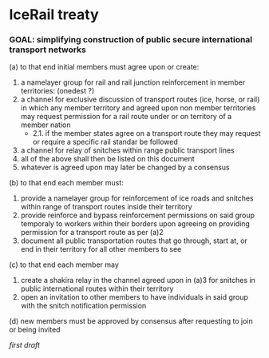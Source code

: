# IceRail treaty

### GOAL: simplifying construction of public secure international transport networks

(a) to that end initial members must agree upon or create:
1. a namelayer group for rail and rail junction reinforcement in member territories: (onedest ?)
2. a channel for exclusive discussion of transport routes (ice, horse, or rail) in which any member territory and agreed upon non member territories may request permission for a rail route under or on territory of a member nation
   * 2.1. if the member states agree on a transport route they may request or require a specific rail standar be followed
3. a channel for relay of snitches within range public transport lines
4. all of the above shall then be listed on this document
5. whatever is agreed upon may later be changed by a consensus


(b) to that end each member must: 
1. provide a namelayer group for reinforcement of ice roads and snitches within range of transport routes inside their territory
2. provide reinforce and bypass reinforcement permissions on said group temporaly to workers within their borders upon agreeing on providing permission for a transport route as per (a)2
3. document all public transportation routes that go through, start at, or end in their territory for all other members to see


(c) to that end each member may
1. create a shakira relay in the channel agreed upon in (a)3 for snitches in public international routes within their territory
2. open an invitation to other members to have individuals in said group with the snitch notification permission

(d) new members must be approved by consensus after requesting to join or being invited

*first draft*
